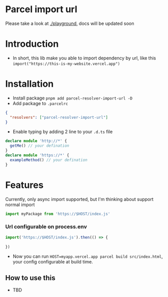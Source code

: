 # Parcel import url

Please take a look at [./playground](./playground), docs will be updated soon

# Introduction
- In short, this lib make you able to import dependency by url, like this `import("https://this-is-my-website.vercel.app")`

# Installation
- Install package `pnpm add parcel-resolver-import-url -D`
- Add package to `.parcelrc`
```json
{
  "resolvers": ["parcel-resolver-import-url"]
}

```

- Enable typing by adding 2 line to your `.d.ts` file
```typescript
declare module 'http://*' {
  getMe() // your defination
}
declare module 'https://*' {
  exampleMethod() // your defination
}
```

# Features
Currently, only async import supported, but I'm thinking about support normal import
```typescript
import myPackage from 'https://$HOST/index.js'
```

### Url configurable on process.env
```typescript
import('https://$HOST/index.js').then(() => {
  
})
```
- Now you can run `HOST=myapp.vercel.app parcel build src/index.html`, your config configurable at build time.

## How to use this
- TBD
